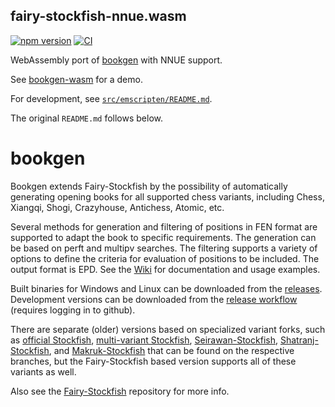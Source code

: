 ## fairy-stockfish-nnue.wasm

[![npm version](https://badge.fury.io/js/fairy-stockfish-nnue.wasm.svg)](https://badge.fury.io/js/fairy-stockfish-nnue.wasm)
[![CI](https://github.com/ianfab/fairy-stockfish.wasm/actions/workflows/ci.yml/badge.svg)](https://github.com/ianfab/fairy-stockfish.wasm/actions/workflows/ci.yml)

WebAssembly port of [bookgen](https://github.com/ianfab/bookgen) with NNUE support.

See [bookgen-wasm](https://github.com/ianfab/bookgen-wasm) for a demo.

For development, see [`src/emscripten/README.md`](src/emscripten/README.md).

The original `README.md` follows below.

# bookgen

Bookgen extends Fairy-Stockfish by the possibility of automatically generating opening books for all supported chess variants, including Chess, Xiangqi, Shogi, Crazyhouse, Antichess, Atomic, etc.

Several methods for generation and filtering of positions in FEN format are supported to adapt the book to specific requirements. The generation can be based on perft and multipv searches. The filtering supports a variety of options to define the criteria for evaluation of positions to be included. The output format is EPD. See the [Wiki](https://github.com/ianfab/bookgen/wiki) for documentation and usage examples.

Built binaries for Windows and Linux can be downloaded from the [releases](https://github.com/ianfab/bookgen/releases). Development versions can be downloaded from the [release workflow](https://github.com/ianfab/bookgen/actions/workflows/release.yml) (requires logging in to github).

There are separate (older) versions based on specialized variant forks, such as [official Stockfish](https://github.com/ianfab/bookgen/tree/official-stockfish), [multi-variant Stockfish](https://github.com/ianfab/bookgen/tree/multivariant), [Seirawan-Stockfish](https://github.com/ianfab/bookgen/tree/seirawan), [Shatranj-Stockfish](https://github.com/ianfab/bookgen/tree/shatranj), and [Makruk-Stockfish](https://github.com/ianfab/bookgen/tree/makruk) that can be found on the respective branches, but the Fairy-Stockfish based version supports all of these variants as well.

Also see the [Fairy-Stockfish](https://github.com/ianfab/Fairy-Stockfish) repository for more info.
